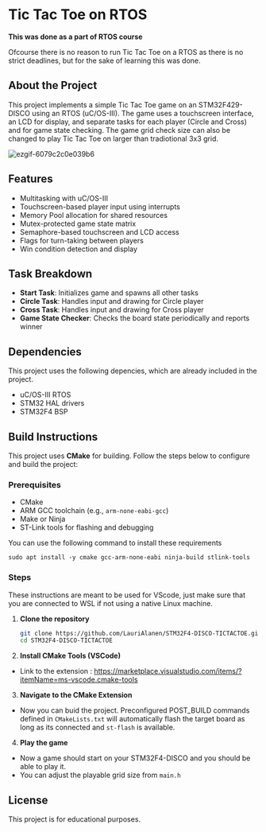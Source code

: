 # Tic Tac Toe on RTOS

**This was done as a part of RTOS course**

Ofcourse there is no reason to run Tic Tac Toe on a RTOS as there is no strict deadlines, but for the sake of learning this was done.

## About the Project
This project implements a simple Tic Tac Toe game on an STM32F429-DISCO using an RTOS (uC/OS-III). 
The game uses a touchscreen interface, an LCD for display, and separate tasks for each player (Circle and Cross) and for game state checking.
The game grid check size can also be changed to play Tic Tac Toe on larger than tradiotional 3x3 grid.


![ezgif-6079c2c0e039b6](https://github.com/user-attachments/assets/70ab73df-b350-4303-bd12-d83d2cc27d15)



## Features

- Multitasking with uC/OS-III
- Touchscreen-based player input using interrupts
- Memory Pool allocation for shared resources
- Mutex-protected game state matrix
- Semaphore-based touchscreen and LCD access
- Flags for turn-taking between players
- Win condition detection and display

## Task Breakdown

- **Start Task**: Initializes game and spawns all other tasks
- **Circle Task**: Handles input and drawing for Circle player
- **Cross Task**: Handles input and drawing for Cross player
- **Game State Checker**: Checks the board state periodically and reports winner

## Dependencies
This project uses the following depencies, which are already included in the project.
- uC/OS-III RTOS
- STM32 HAL drivers
- STM32F4 BSP
  
## Build Instructions

This project uses **CMake** for building. Follow the steps below to configure and build the project:

### Prerequisites

- CMake
- ARM GCC toolchain (e.g., `arm-none-eabi-gcc`)
- Make or Ninja
- ST-Link tools for flashing and debugging

You can use the following command to install these requirements

``sudo apt install -y cmake gcc-arm-none-eabi ninja-build stlink-tools``

### Steps
These instructions are meant to be used for VScode, just make sure that you are connected to WSL if not using a native Linux machine.
1. **Clone the repository**

   ```bash
   git clone https://github.com/LauriAlanen/STM32F4-DISCO-TICTACTOE.git
   cd STM32F4-DISCO-TICTACTOE

2. **Install CMake Tools (VSCode)**
- Link to the extension : https://marketplace.visualstudio.com/items/?itemName=ms-vscode.cmake-tools

3. **Navigate to the CMake Extension**
- Now you can buid the project. Preconfigured POST_BUILD commands defined in `CMakeLists.txt` will automatically flash the target board as long as its connected and `st-flash` is available.

4. **Play the game**
- Now a game should start on your STM32F4-DISCO and you should be able to play it.
- You can adjust the playable grid size from `main.h`

## License

This project is for educational purposes.
